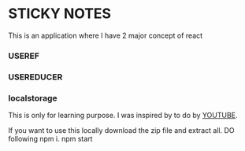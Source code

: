 # STICKY NOTES

This is an application where I have 2 major concept of react

### USEREF

### USEREDUCER

### localstorage

This is only for learning purpose.
I was inspired by to do by [YOUTUBE](https://youtu.be/KcXsX1XXa2s).

If you want to use this locally download the zip file and extract all. DO following
npm i.
npm start
